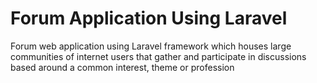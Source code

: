 # Forum Application Using Laravel
Forum web application using Laravel framework which houses large communities of internet users that gather and participate in discussions based around a common interest, theme or profession
